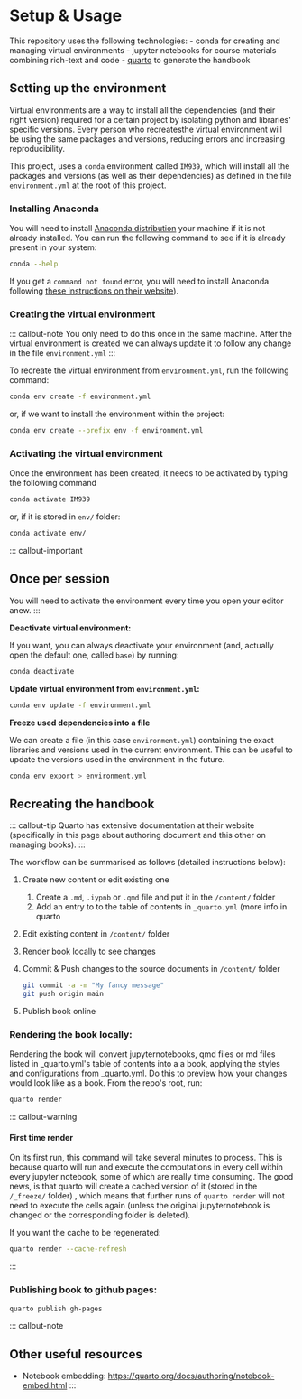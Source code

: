# Setup & Usage

This repository uses the following technologies: - conda for creating and managing virtual environments - jupyter notebooks for course materials combining rich-text and code - [quarto](https://quarto.org) to generate the handbook

## Setting up the environment

Virtual environments are a way to install all the dependencies (and their right version) required for a certain project by isolating python and libraries' specific versions. Every person who recreatesthe virtual environment will be using the same packages and versions, reducing errors and increasing reproducibility.

This project, uses a `conda` environment called `IM939`, which will install all the packages and versions (as well as their dependencies) as defined in the file `environment.yml` at the root of this project.

### Installing Anaconda

You will need to install [Anaconda distribution](https://www.anaconda.com) your machine if it is not already installed. You can run the following command to see if it is already present in your system:

``` bash
conda --help
```

If you get a `command not found` error, you will need to install Anaconda following [these instructions on their website](https://www.anaconda.com/distribution/)).

### Creating the virtual environment

::: callout-note
You only need to do this once in the same machine. After the virtual environment is created we can always update it to follow any change in the file `environment.yml`
:::

To recreate the virtual environment from `environment.yml`, run the following command:

``` bash
conda env create -f environment.yml
```

or, if we want to install the environment within the project:

``` bash
conda env create --prefix env -f environment.yml
```

### Activating the virtual environment

Once the environment has been created, it needs to be activated by typing the following command

``` bash
conda activate IM939
```

or, if it is stored in `env/` folder:

``` bash
conda activate env/
```

::: callout-important
## Once per session

You will need to activate the environment every time you open your editor anew.
:::

**Deactivate virtual environment:**

If you want, you can always deactivate your environment (and, actually open the default one, called `base`) by running:

``` bash
conda deactivate
```

**Update virtual environment from `environment.yml`:**

``` bash
conda env update -f environment.yml
```

**Freeze used dependencies into a file**

We can create a file (in this case `environment.yml`) containing the exact libraries and versions used in the current environment. This can be useful to update the versions used in the environment in the future.

``` bash
conda env export > environment.yml
```

## Recreating the handbook

::: callout-tip
Quarto has extensive documentation at their website (specifically in this page about authoring document and this other on managing books).
:::

The workflow can be summarised as follows (detailed instructions below):

1.  Create new content or edit existing one

    1.  Create a `.md`, `.iypnb` or `.qmd` file and put it in the `/content/` folder
    2.  Add an entry to to the table of contents in `_quarto.yml` (more info in quarto

2.  Edit existing content in `/content/` folder

3.  Render book locally to see changes

4.  Commit & Push changes to the source documents in `/content/` folder

    ``` bash
    git commit -a -m "My fancy message"
    git push origin main
    ```

5.  Publish book online

### Rendering the book locally:

Rendering the book will convert jupyternotebooks, qmd files or md files listed in \_quarto.yml's table of contents into a a book, applying the styles and configurations from \_quarto.yml. Do this to preview how your changes would look like as a book. From the repo's root, run:

``` bash
quarto render
```

::: callout-warning
#### First time render

On its first run, this command will take several minutes to process. This is because quarto will run and execute the computations in every cell within every jupyter notebook, some of which are really time consuming. The good news, is that quarto will create a cached version of it (stored in the `/_freeze/` folder) , which means that further runs of `quarto render` will not need to execute the cells again (unless the original jupyternotebook is changed or the corresponding folder is deleted).

If you want the cache to be regenerated:

``` bash
quarto render --cache-refresh
```
:::

### Publishing book to github pages:

``` bash
quarto publish gh-pages   
```

::: callout-note
## Other useful resources

-   Notebook embedding: https://quarto.org/docs/authoring/notebook-embed.html
:::